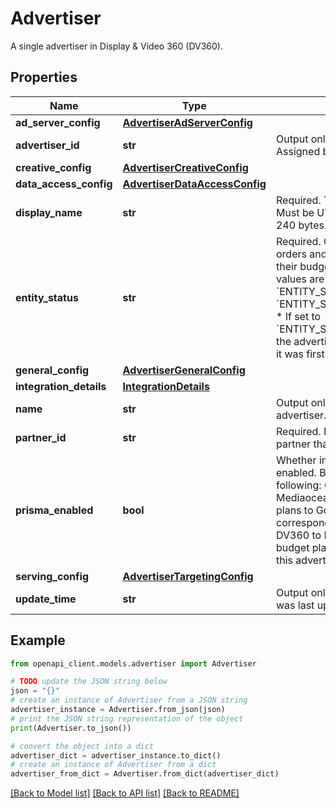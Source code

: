 # Advertiser

A single advertiser in Display & Video 360 (DV360).

## Properties

Name | Type | Description | Notes
------------ | ------------- | ------------- | -------------
**ad_server_config** | [**AdvertiserAdServerConfig**](AdvertiserAdServerConfig.md) |  | [optional] 
**advertiser_id** | **str** | Output only. The unique ID of the advertiser. Assigned by the system. | [optional] [readonly] 
**creative_config** | [**AdvertiserCreativeConfig**](AdvertiserCreativeConfig.md) |  | [optional] 
**data_access_config** | [**AdvertiserDataAccessConfig**](AdvertiserDataAccessConfig.md) |  | [optional] 
**display_name** | **str** | Required. The display name of the advertiser. Must be UTF-8 encoded with a maximum size of 240 bytes. | [optional] 
**entity_status** | **str** | Required. Controls whether or not insertion orders and line items of the advertiser can spend their budgets and bid on inventory. * Accepted values are &#x60;ENTITY_STATUS_ACTIVE&#x60;, &#x60;ENTITY_STATUS_PAUSED&#x60; and &#x60;ENTITY_STATUS_SCHEDULED_FOR_DELETION&#x60;. * If set to &#x60;ENTITY_STATUS_SCHEDULED_FOR_DELETION&#x60;, the advertiser will be deleted 30 days from when it was first scheduled for deletion. | [optional] 
**general_config** | [**AdvertiserGeneralConfig**](AdvertiserGeneralConfig.md) |  | [optional] 
**integration_details** | [**IntegrationDetails**](IntegrationDetails.md) |  | [optional] 
**name** | **str** | Output only. The resource name of the advertiser. | [optional] [readonly] 
**partner_id** | **str** | Required. Immutable. The unique ID of the partner that the advertiser belongs to. | [optional] 
**prisma_enabled** | **bool** | Whether integration with Mediaocean (Prisma) is enabled. By enabling this, you agree to the following: On behalf of my company, I authorize Mediaocean (Prisma) to send budget segment plans to Google, and I authorize Google to send corresponding reporting and invoices from DV360 to Mediaocean for the purposes of budget planning, billing, and reconciliation for this advertiser. | [optional] 
**serving_config** | [**AdvertiserTargetingConfig**](AdvertiserTargetingConfig.md) |  | [optional] 
**update_time** | **str** | Output only. The timestamp when the advertiser was last updated. Assigned by the system. | [optional] [readonly] 

## Example

```python
from openapi_client.models.advertiser import Advertiser

# TODO update the JSON string below
json = "{}"
# create an instance of Advertiser from a JSON string
advertiser_instance = Advertiser.from_json(json)
# print the JSON string representation of the object
print(Advertiser.to_json())

# convert the object into a dict
advertiser_dict = advertiser_instance.to_dict()
# create an instance of Advertiser from a dict
advertiser_from_dict = Advertiser.from_dict(advertiser_dict)
```
[[Back to Model list]](../README.md#documentation-for-models) [[Back to API list]](../README.md#documentation-for-api-endpoints) [[Back to README]](../README.md)


